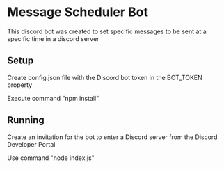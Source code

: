 # Message Scheduler Bot
This discord bot was created to set specific messages to be sent at a specific time in a discord server

## Setup
Create config.json file with the Discord bot token in the BOT_TOKEN property

Execute command "npm install"

## Running
Create an invitation for the bot to enter a Discord server from the Discord Developer Portal

Use command "node index.js"
